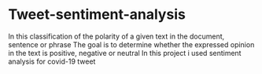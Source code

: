 # Tweet-sentiment-analysis
In this classification of the polarity of a given text in the document, sentence or phrase​  The goal is to determine whether the expressed opinion in the text is positive, negative or neutral​  In this project i used sentiment analysis for covid-19 tweet​
